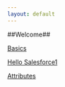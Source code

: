 ```yaml
---
layout: default
---
```


##Welcome##
  
[Basics](basics.html)

[Hello Salesforce1](hello-salesforce1.html)

[Attributes](attributes.html)


